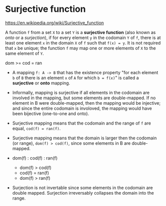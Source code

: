 # Surjective function


https://en.wikipedia.org/wiki/Surjective_function

A function `f` from a set `X` to a set `Y` is a **surjective function** (also known as *onto* or a *surjection*), if for every element `y` in the codomain `Y` of `f`, there is at least one element `x` in the domain `X` of `f` such that `f(x) = y`. It is not required that `x` be unique; the function `f` may map one or more elements of `X` to the same element of `Y`.

dom >= cod = ran



* A mapping `f: A -> B` that has the existence property "for each element `b` of `B` there is an element `x` of `A` for which `b = f(x)`" is called a **surjective** or **onto** mapping.

* Informally, mapping is surjective if all elements in the codomain are involved in the mapping, but some elements are double-mapped. If no element in B were double-mapped, then the mapping would be injective; and since the entire codomain is involoved, the mapping would have been bijective (one-to-one and onto).

* Surjective mapping means that the codomain and the range of `f` are equal, `cod(f) = ran(f)`.

* Surjective mapping means that the domain is larger then the codomain (or range), `dom(f) > cod(f)`, since some elements in B are double-mapped.

* dom(f) : cod(f) : ran(f)
  * dom(f) > cod(f)
  * cod(f) = ran(f)
  * dom(f) > ran(f)

* Surjection is not invertable since some elements in the codomain are double mapped. Surjection irreversably collapses the domain into the range.

